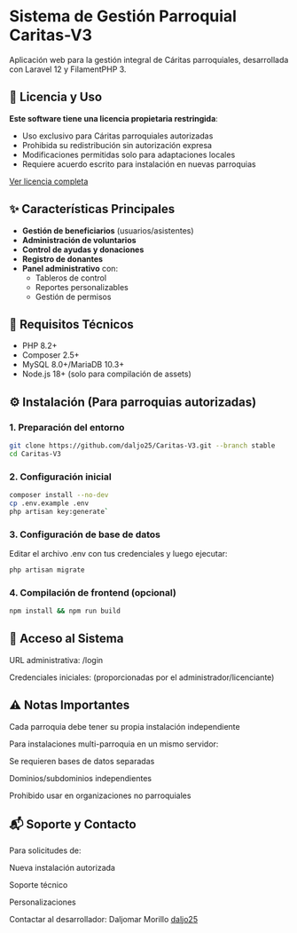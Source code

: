 # Sistema de Gestión Parroquial Caritas-V3

Aplicación web para la gestión integral de Cáritas parroquiales, desarrollada con Laravel 12 y FilamentPHP 3.

## 📜 Licencia y Uso
**Este software tiene una licencia propietaria restringida**:
- Uso exclusivo para Cáritas parroquiales autorizadas
- Prohibida su redistribución sin autorización expresa
- Modificaciones permitidas solo para adaptaciones locales
- Requiere acuerdo escrito para instalación en nuevas parroquias

[Ver licencia completa](LICENSE)

## ✨ Características Principales
- **Gestión de beneficiarios** (usuarios/asistentes)
- **Administración de voluntarios**
- **Control de ayudas y donaciones**
- **Registro de donantes**
- **Panel administrativo** con:
  - Tableros de control
  - Reportes personalizables
  - Gestión de permisos

## 🚀 Requisitos Técnicos
- PHP 8.2+
- Composer 2.5+
- MySQL 8.0+/MariaDB 10.3+
- Node.js 18+ (solo para compilación de assets)

## ⚙️ Instalación (Para parroquias autorizadas)

### 1. Preparación del entorno
```bash
git clone https://github.com/daljo25/Caritas-V3.git --branch stable
cd Caritas-V3
```
### 2. Configuración inicial
```bash
composer install --no-dev
cp .env.example .env
php artisan key:generate`
```
### 3. Configuración de base de datos
Editar el archivo .env con tus credenciales y luego ejecutar:
```bash
php artisan migrate
```
### 4. Compilación de frontend (opcional)
```bash
npm install && npm run build
```
## 🔐 Acceso al Sistema
URL administrativa: /login

Credenciales iniciales: (proporcionadas por el administrador/licenciante)

## ⚠️ Notas Importantes
Cada parroquia debe tener su propia instalación independiente

Para instalaciones multi-parroquia en un mismo servidor:

Se requieren bases de datos separadas

Dominios/subdominios independientes

Prohibido usar en organizaciones no parroquiales

## 📬 Soporte y Contacto

Para solicitudes de:

Nueva instalación autorizada

Soporte técnico

Personalizaciones

Contactar al desarrollador:
Daljomar Morillo [daljo25](https://github.com/daljo25)